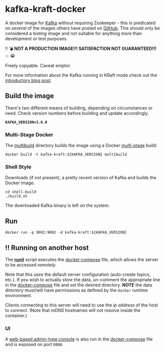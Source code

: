 # kafka-kraft-docker

A docker image for [Kafka](https://kafka.apache.org) without requiring Zookeeper - this is predicated on _several_ of the images others have posted on [GitHub](https://github.com/search?q=kafka-kraft). This should only be considered a _testing_ image and not suitable for anything more than development or test purposes.

:bangbang: :bomb: **NOT A PRODUCTION IMAGE!!! SATISFACTION NOT GUARANTEED!!!** :boom: :sob:

Freely copyable. Caveat emptor.

For more information about the Kafka running in KRaft mode check out the [introductory blog post](https://www.confluent.io/blog/kafka-without-zookeeper-a-sneak-peek).

## Build the image

There's two different means of building, depending on circumstances or need. Check version numbers before building and update accordingly.

**`KAFKA_VERSION=3.6.0`**

### Multi-Stage Docker
The [multibuild](multibuild) directory builds the image using a Docker [multi-stage](https://docs.docker.com/develop/develop-images/multistage-build/) build:

```shell
docker build -t kafka-kraft:${KAFKA_VERSION} multibuild
```

### Shell Style
Downloads (if not present), a pretty recent version of Kafka and builds the Docker image.

```shell
cd shell-build
./build.sh
```

The downloaded Kafka binary is left on the system.

## Run

```
docker run -p 9092:9092 -d kafka-kraft:${KAFKA_VERSION}
```

## :bangbang: Running on another host
The **[runit](runit.sh)** script executes the [docker-compose](docker-compose.yaml) file, which allows the server to be accessed _remotely_.

Note that this uses the default server configuration (auto-create topics, etc.). If you wish to actually _store_ the data, un-comment the appropriate line in the [docker-compose](docker-compose.yaml) file and set the desired directory. **NOTE** the data directory must/will have permissions as defined by the `docker` runtime environment.

Clients connecting to this server will need to use the _ip address_ of the host to connect. (Note that _mDNS_ hostnames will not resolve inside the container.)

### UI
A [web-based admin-type console](https://github.com/redpanda-data/console) is also run in the [docker-compose](docker-compose.yaml) file and is exposed on port `8080`.
